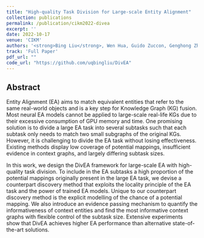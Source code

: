 ```yaml
---
title: "High-quality Task Division for Large-scale Entity Alignment"
collection: publications
permalink: /publication/cikm2022-divea
excerpt: ''
date: 2022-10-17
venue: 'CIKM'
authors: '<strong>Bing Liu</strong>, Wen Hua, Guido Zuccon, Genghong Zhao, Xia Zhang'
track: 'Full Paper'
pdf_url: ""
code_url: "https://github.com/uqbingliu/DivEA"
---
```


## Abstract


Entity Alignment (EA) aims to match equivalent entities that refer to the same real-world objects and is a key step for Knowledge Graph (KG) fusion. Most neural EA models cannot be applied to large-scale real-life KGs due to their excessive consumption of GPU memory and time.
One promising solution is to divide a large EA task into several subtasks such that each subtask only needs to match two small subgraphs of the original KGs. However, it is challenging to divide the EA task without losing effectiveness. Existing methods display low coverage of potential mappings, insufficient evidence in context graphs, and largely differing subtask sizes.

In this work, we design the DivEA framework for large-scale EA with high-quality task division.
To include in the EA subtasks a high proportion of the potential mappings originally present in the large EA task, we devise a counterpart discovery method that exploits the locality principle of the EA task and the power of trained EA models. Unique to our counterpart discovery method is the explicit modelling of the chance of a potential mapping.
We also introduce an evidence passing mechanism to quantify the informativeness of context entities and find the most informative context graphs with flexible control of the subtask size.
Extensive experiments show that DivEA achieves higher EA  performance than alternative state-of-the-art solutions.
